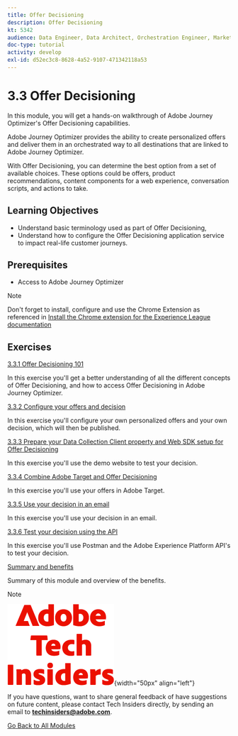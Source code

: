 ```yaml
---
title: Offer Decisioning
description: Offer Decisioning
kt: 5342
audience: Data Engineer, Data Architect, Orchestration Engineer, Marketer
doc-type: tutorial
activity: develop
exl-id: d52ec3c8-8628-4a52-9107-471342118a53
---
```

# 3.3 Offer Decisioning

In this module, you will get a hands-on walkthrough of Adobe Journey Optimizer's Offer Decisioning capabilities.

Adobe Journey Optimizer provides the ability to create personalized offers and deliver them in an orchestrated way to all destinations that are linked to Adobe Journey Optimizer.

With Offer Decisioning, you can determine the best option from a set of available choices. These options could be offers, product recommendations, content components for a web experience, conversation scripts, and actions to take. 

## Learning Objectives

- Understand basic terminology used as part of Offer Decisioning,
- Understand how to configure the Offer Decisioning application service to impact real-life customer journeys.

## Prerequisites

- Access to Adobe Journey Optimizer

>[!NOTE]
>
>Don't forget to install, configure and use the Chrome Extension as referenced in [Install the Chrome extension for the Experience League documentation](../../getting-started/gettingstarted/ex1.md)

## Exercises

[3.3.1 Offer Decisioning 101](./ex1.md)

In this exercise you'll get a better understanding of all the different concepts of Offer Decisioning, and how to access Offer Decisioning in Adobe Journey Optimizer.

[3.3.2 Configure your offers and decision](./ex2.md)

In this exercise you'll configure your own personalized offers and your own decision, which will then be published.

[3.3.3 Prepare your Data Collection Client property and Web SDK setup for Offer Decisioning](./ex3.md)

In this exercise you'll use the demo website to test your decision.

[3.3.4 Combine Adobe Target and Offer Decisioning](./ex4.md)

In this exercise you'll use your offers in Adobe Target.

[3.3.5 Use your decision in an email](./ex5.md)

In this exercise you'll use your decision in an email.

[3.3.6 Test your decision using the API](./ex6.md)

In this exercise you'll use Postman and the Adobe Experience Platform API's to test your decision.

[Summary and benefits](./summary.md)

Summary of this module and overview of the benefits.

>[!NOTE]
>
>![Tech Insiders](./../../../assets/images/techinsiders.png){width="50px" align="left"}
>
>If you have questions, want to share general feedback of have suggestions on future content, please contact Tech Insiders directly, by sending an email to **techinsiders@adobe.com**.

[Go Back to All Modules](../../../overview.md)
